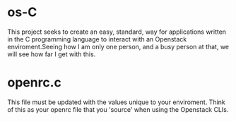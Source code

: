 # os-C

This project seeks to create an easy, standard, way for applications written in the C programming language to interact with an Openstack enviroment.Seeing how I am only one person, and a busy person at that, we will see how far I get with this.

# openrc.c #

This file must be updated with the values unique to your enviroment. Think of this as your openrc file that you 'source' when using the Openstack
CLIs. 

